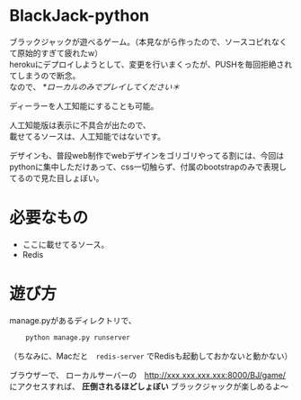 # BlackJack-python
ブラックジャックが遊べるゲーム。（本見ながら作ったので、ソースコピれなくて原始的すぎて疲れたw）  
herokuにデプロイしようとして、変更を行いまくったが、PUSHを毎回拒絶されてしまうので断念。  
なので、
**ローカルのみでプレイしてください＊*

ディーラーを人工知能にすることも可能。  

人工知能版は表示に不具合が出たので、  
載せてるソースは、人工知能ではないです。  

デザインも、普段web制作でwebデザインをゴリゴリやってる割には、今回はpythonに集中しただけあって、css一切触らず、付属のbootstrapのみで表現してるので見た目しょぼい。

# 必要なもの
- ここに載せてるソース。
- Redis

# 遊び方
manage.pyがあるディレクトリで、
```python
    python manage.py runserver
```
（ちなみに、Macだと　`redis-server` でRedisも起動しておかないと動かない）

ブラウザーで、 ローカルサーバーの　http://xxx.xxx.xxx.xxx:8000/BJ/game/  
にアクセスすれば、
**圧倒されるほどしょぼい**
ブラックジャックが楽しめるよ〜
